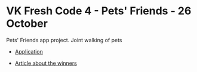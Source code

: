 # VK Fresh Code 4 - Pets' Friends - 26 October

Pets' Friends app project.
Joint walking of pets

* [Application](https://vk.com/pets_friends_app)

* [Article about the winners](https://vk.com/vkappsdev?w=wall-166562603_2726)
